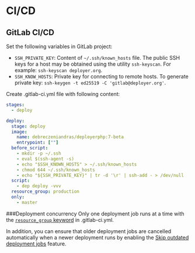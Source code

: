 # CI/CD

## GitLab CI/CD

Set the following variables in GitLab project:

- `SSH_PRIVATE_KEY`: Content of `~/.ssh/known_hosts` file. 
The public SSH keys for a host may be obtained using the utility `ssh-keyscan`. 
For example: `ssh-keyscan deployer.org`.
- `SSH_KNOW_HOSTS`: Private key for connecting to remote hosts. 
To generate private key: `ssh-keygen -t ed25519 -C 'gitlab@deployer.org'`.

Create .gitlab-ci.yml file with following content:

```yml
stages:
  - deploy

deploy:
  stage: deploy
  image:
    name: debreczeniandras/deployerphp:7-beta
    entrypoint: [""]
  before_script:
    - mkdir -p ~/.ssh
    - eval $(ssh-agent -s)
    - echo "$SSH_KNOWN_HOSTS" > ~/.ssh/known_hosts
    - chmod 644 ~/.ssh/known_hosts
    - echo "${SSH_PRIVATE_KEY}" | tr -d '\r' | ssh-add - > /dev/null
  script:
    - dep deploy -vvv
  resource_group: production
  only:
    - master
```

###Deployment concurrency
Only one deployment job runs at a time with the [`resource_group` keyword](https://docs.gitlab.com/ee/ci/yaml/index.html#resource_group) in .gitlab-ci.yml.

In addition, you can ensure that older deployment jobs are cancelled automatically when a newer deployment runs by enabling the [Skip outdated deployment jobs](https://docs.gitlab.com/ee/ci/pipelines/settings.html#skip-outdated-deployment-jobs) feature.
